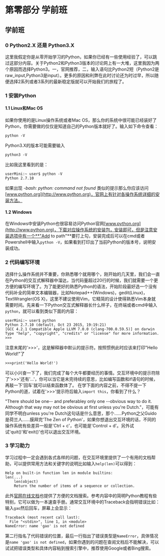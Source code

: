 # 第零部分  学前班
## 学前班
### 0 Python2.X 还是 Python3.X
 这里我假定你是从零开始学习的Python，如果你已经有一些使用经验了，可以跳过这部分内容。关于Python2和Python3版本的讨论网上有一大堆，这里我因为两个原因而选择Python3。一，官网推荐，二，输入语句比Python2短（Python2是raw_input,Python3是input）。更多的原因和利弊在此时讨论还为时过早，所以随便选择2系列或者3系列的最新稳定版就可以开始我们的旅程了。
### 1 安装Python
#### 1.1 Linux和Mac OS
 如果你使用的是Linux操作系统或者Mac OS，那么你的系统中很可能已经装好了Python，你需要做的仅仅是知道自己的Python版本就好了。输入如下命令查看：

    python -V
Python3.X的版本可能需要输入

    python3 -V
比如我这里看到的是：

    userMini:~ user$ python -V 
    Python 2.7.10
如果出现 *-bash: python: command not found* 类似的提示那么你应该访问[www.python.org](http://www.python.org)，官网上有针对各操作系统详细的安装方法。
#### 1.2 Windows
 在Windows中安装Python也很容易访问Python官网[www.python.org](http://www.python.org)，下载对应操作系统的安装包，安装即可，但是注意安装选项中有一个**"Add to path"**要打上勾，安装完成后可以在cmd或者Powershell中输入`python -V`，如果看到打印出了当前Python的版本号，说明安装成功。
### 2 代码编写环境
 选择什么操作系统并不重要，你熟悉哪个就用哪个，刚开始的几天里，我们会一直在Python的交互式解释器中溜达，当代码量超过20行的时候，我们就需要一个更方便的编写环境了。为了能更好的熟悉Python的语法，开始阶段最好选一个没有代码补全的简单文本编辑器，比如Notepad++(Windows)，gedit(Linux)，TextWrangler(OS X)，这里不建议使用Vim，它精简的设计使得熟悉Vim本身就需要时间。先来看一下Python交互式解释器长什么样子，在终端或者cmd中输入`python`，就可以看到类似下面的内容：

    userMini:~ user$ python
    Python 2.7.10 (default, Oct 23 2015, 19:19:21) 
    [GCC 4.2.1 Compatible Apple LLVM 7.0.0 (clang-700.0.59.5)] on darwin
    Type "help", "copyright", "credits" or "license" for more information.
    >>>
注意末尾的'>>>'，这是解释器中默认的提示符。按照惯例此时应该来打印"Hello World!"了

    >>>print('Hello World!')
可以小兴奋一下了，我们完成了每个大牛都要经历的事情。交互环境中的提示符除了'>>>'还有'...'，你可以当它是未完待续的意思，比如编写函数和if语句的时候，再敲一下'回车'就可以结束函数体了。
 在学下面的内容之前，不得不提一下Python的道，试着在'>>>'提示符后输入`import this`，你看到了什么？

"There should be one-- and preferabley only one --obvious way to do it. Although that way may not be obvious at first unless you're Dutch."，可能有同学不明白unless you're Dutch这句话是什么意思，那个……Python之父Guido是荷兰人……膜拜完'The Zen of Python'，如果你想退出交互环境的话，不同的操作系统有些差异一般是'Ctrl + c'，也可能是'Control + d'。另外试试'quit()'和'exit()'也可以退出交互环境。

### 3 学习助力
 学习过程中一定会遇到各式各样的问题，在交互环境里提供了一个有用的文档帮助，可以提供常用方法和关键字的说明比如输入`help(len)`可以得到：
 
    Help on built-in function len in module builtins:
    len(...)
        len(object)
        Return the number of items of a sequence or collection.

此外[官网在线文档](https://docs.python.org/3/)也提供了方便的文档搜索。参考内容中的简明Python教程有些特别，它可以做为一本速查手册。通常交互环境中的Traceback会指明错误比如：输入`gao`然后回车，屏幕上会显示：

    Traceback (most recent call last):
      File "<stdin>", line 1, in <module>
    NameError: name 'gao' is not defined
 
 第二行指名了代码错误的位置，最后一行指出了错误类型是`NameError`，具体情况是`name 'gao' is not defined`，如果你遇到的问题在查阅文档后不能解决，可以试试把错误类型和具体内容粘到搜索引擎中，推荐使用Google或者Bing搜索。